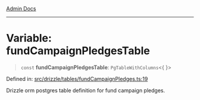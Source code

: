 [Admin Docs](/)

***

# Variable: fundCampaignPledgesTable

> `const` **fundCampaignPledgesTable**: `PgTableWithColumns`\<\{ \}\>

Defined in: [src/drizzle/tables/fundCampaignPledges.ts:19](https://github.com/gautam-divyanshu/talawa-api/blob/de42235531e11387f0ad0479547630845dbc8b37/src/drizzle/tables/fundCampaignPledges.ts#L19)

Drizzle orm postgres table definition for fund campaign pledges.
